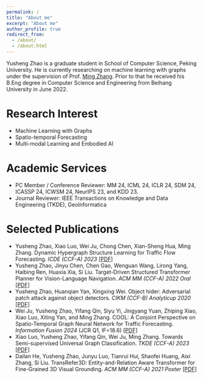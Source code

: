 ```yaml
---
permalink: /
title: "About me"
excerpt: "About me"
author_profile: true
redirect_from: 
  - /about/
  - /about.html
---
```


Yusheng Zhao is a graduate student in School of Computer Science, Peking University. He is currently researching on machine learning with graphs under the supervision of Prof. [Ming Zhang](http://net.pku.edu.cn/dlib/mzhang/). Prior to that he received his B.Eng degree in Computer Science and Engineering from Beihang University in June 2022.


Research Interest
======
* Machine Learning with Graphs
* Spatio-temporal Forecasting
* Multi-modal Learning and Embodied AI


<!-- <span style="color:red">News</span>
======
 -->

Academic Services
===
* PC Member / Conference Reviewer: MM 24, ICML 24, ICLR 24, SDM 24, ICASSP 24, ICWSM 24, NeurIPS 23, and KDD 23.
* Journal Reviewer: IEEE Transactions on Knowledge and Data Engineering (TKDE), GeoInformatica


Selected Publications
======
* Yusheng Zhao, Xiao Luo, Wei Ju, Chong Chen, Xian-Sheng Hua, Ming Zhang. Dynamic Hypergraph Structure Learning for Traffic Flow Forecasting. *ICDE (CCF-A) 2023* [[PDF]](https://arxiv.org/pdf/2309.12028.pdf)
* Yusheng Zhao, Jinyu Chen, Chen Gao, Wenguan Wang, Lirong Yang, Haibing Ren, Huaxia Xia, Si Liu. Target-Driven Structured Transformer Planner for Vision-Language Navigation. *ACM MM (CCF-A) 2022 Oral* [[PDF]](https://arxiv.org/pdf/2207.11201.pdf)
* Yusheng Zhao, Huanqian Yan, Xingxing Wei. Object hider: Adversarial patch attack against object detectors. *CIKM (CCF-B) Analyticup 2020* [[PDF]](https://arxiv.org/pdf/2010.14974.pdf)
* Wei Ju, Yusheng Zhao, Yifang Qin, Siyu Yi, Jingyang Yuan, Zhiping Xiao, Xiao Luo, Xiting Yan, and Ming Zhang. COOL: A Conjoint Perspective on Spatio-Temporal Graph Neural Network for Traffic Forecasting. *Information Fusion 2024* (JCR Q1, IF=18.6) [[PDF]](https://arxiv.org/pdf/2403.01091.pdf)
* Xiao Luo, Yusheng Zhao, Yifang Qin, Wei Ju, Ming Zhang. Towards Semi-supervised Universal Graph Classification. *TKDE (CCF-A) 2023* [[PDF]](https://arxiv.org/pdf/2305.19598.pdf)
* Dailan He, Yusheng Zhao, Junyu Luo, Tianrui Hui, Shaofei Huang, Aixi Zhang, Si Liu. TransRefer3D: Entity-and-Relation Aware Transformer for Fine-Grained 3D Visual Grounding. *ACM MM (CCF-A) 2021 Poster* [[PDF]](https://arxiv.org/pdf/2108.02388.pdf)

